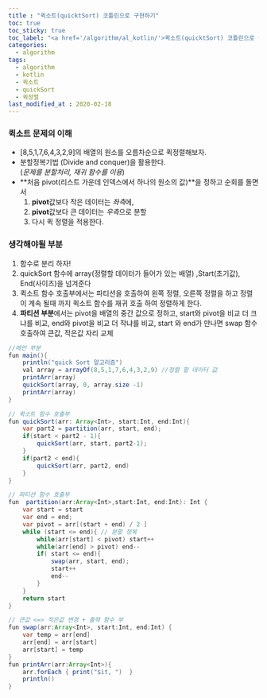 ```yaml
---
title : "퀵소트(quicktSort) 코틀린으로 구현하기"
toc: true
toc_sticky: true
toc_label: "<a href='/algorithm/al_kotlin/'>퀵소트(quicktSort) 코틀린으로 구현하기</a>"
categories:
  - algorithm
tags:
  - algorithm
  - kotlin
  - 퀵소트
  - quickSort
  - 퀵정렬
last_modified_at : 2020-02-18
---
```

### 퀵소트 문제의 이해
- [8,5,1,7,6,4,3,2,9]의 배열의 원소를 오름차순으로 퀵정렬해보자.
- 분할정복기법 (Divide and conquer)을 활용한다.   
(*문제를 분할처리, 재귀 함수를 이용*)
- **처음 pivot(리스트 가운데 인덱스에서 하나의 원소의 값)**을 정하고 순회를 돌면서   
    1. **pivot**값보다 작은 데이터는 *좌측*에,   
    2. **pivot**값보다 큰 데이터는 *우측*으로 분할   
    3. 다시 퀵 정렬을 적용한다.

### 생각해야될 부분
1. 함수로 분리 하자!
2. quickSort 함수에 array(정렬할 데이터가 들어가 있는 배열) ,Start(초기값), End(사이즈)을 넘겨준다
3. 퀵소트 함수 호출부에서는 파티션을 호출하여 왼쪽 정렬, 오른쪽 정렬을 하고 정렬이 계속 될때 까지
   퀵소트 함수를 재귀 호출 하여 정렬하게 한다.
4. **파티션 부분**에서는 pivot을 배열의 중간 값으로 정하고,
  start와 pivot을 비교 더 크냐를 비교,
  end와 pivot을 비교 더 작냐를 비교,
  start 와 end가 만나면 swap 함수 호출하여 큰값, 작은값 자리 교체
  


~~~java
//메인 부분
fun main(){
    println("quick Sort 알고리즘")
    val array = arrayOf(8,5,1,7,6,4,3,2,9) //정렬 할 데이터 값
    printArr(array)
    quickSort(array, 0, array.size -1)
    printArr(array)
}
~~~
~~~java
// 퀵소트 함수 호출부
fun quickSort(arr: Array<Int>, start:Int, end:Int){
    var part2 = partition(arr, start, end);
    if(start < part2 - 1){
        quickSort(arr, start, part2-1);
    }
    if(part2 < end){
        quickSort(arr, part2, end)
    }
}
~~~
~~~java
// 파티션 함수 호출부
fun  partition(arr:Array<Int>,start:Int, end:Int): Int {
    var start = start
    var end = end;
    var pivot = arr[(start + end) / 2 ]
    while (start <= end){ // 분할 정복
        while(arr[start] < pivot) start++
        while(arr[end] > pivot) end--
        if( start <= end){
            swap(arr, start, end);
            start++
            end--
        }
    }
    return start
}
~~~
~~~java
// 큰값 <=> 작은값 변경 + 출력 함수 부
fun swap(arr:Array<Int>, start:Int, end:Int) {
    var temp = arr[end]
    arr[end] = arr[start]
    arr[start] = temp
}
fun printArr(arr:Array<Int>){
    arr.forEach { print("$it, ")  }
    println()
}
~~~